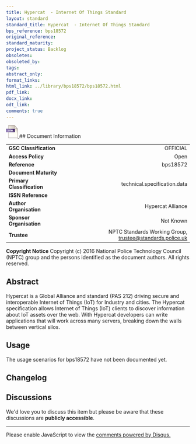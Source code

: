```yaml
---
title: Hypercat  - Internet Of Things Standard
layout: standard
standard_title: Hypercat  - Internet Of Things Standard
bps_reference: bps18572
original_reference: 
standard_maturity: 
project_status: Backlog
obsoletes: 
obsoleted_by: 
tags: 
abstract_only:
format_links:
html_link: ../library/bps18572/bps18572.html
pdf_link: 
docx_link: 
odt_link: 
comments: true
---
```



<a target="_blank" href="../library/bps18572/bps18572.html">
    <img src="../images/html@0.5x.png" alt="html link" title="html link" style="max-height:35px;">
</a>
## Document Information

|||
| :------- | ------: |
| **GSC Classification**     | OFFICIAL |
| **Access Policy**          | Open |
| **Reference**              | bps18572  |
| **Document Maturity**      |  |
| **Primary Classification** | technical.specification.data |
| **ISSN Reference**         |  |
| **Author Organisation**    |Hypercat Alliance|
| **Sponsor Organisation**   |Not Known|
| **Trustee**                | NPTC Standards Working Group, <a href="mailto:trustee@standards.police.uk?subject=bps18572 Hypercat  - Internet Of Things Standard">trustee@standards.police.uk |

**Copyright Notice**
Copyright (c) 2016 National Police Technology Council (NPTC) group and the persons identified as the document authors. All rights reserved.

## Abstract
Hypercat is a Global Alliance and standard (PAS 212) driving secure and interoperable Internet of Things (IoT) for Industry and cities. The Hypercat specification allows Internet of Things (IoT) clients to discover information about IoT assets over the web. With Hypercat developers can write applications that will work across many servers, breaking down the walls between vertical silos.
        
## Usage
The usage scenarios for bps18572 have not been documented yet.

## Changelog


## Discussions
We'd love you to discuss this item but please be aware that these discussions are **publicly accessible**.
<hr>
<div id="disqus_thread"></div>

<script>

/**
*  RECOMMENDED CONFIGURATION VARIABLES: EDIT AND UNCOMMENT THE SECTION BELOW TO INSERT DYNAMIC VALUES FROM YOUR PLATFORM OR CMS.
*  LEARN WHY DEFINING THESE VARIABLES IS IMPORTANT: https://disqus.com/admin/universalcode/#configuration-variables*/
/*
var disqus_config = function () {
this.page.url = PAGE_URL;  // Replace PAGE_URL with your page's canonical URL variable
this.page.identifier = PAGE_IDENTIFIER; // Replace PAGE_IDENTIFIER with your page's unique identifier variable
};
*/
(function() { // DON'T EDIT BELOW THIS LINE
var d = document, s = d.createElement('script');
s.src = 'https://nptcstandards.disqus.com/embed.js';
s.setAttribute('data-timestamp', +new Date());
(d.head || d.body).appendChild(s);
})();
</script>
<noscript>Please enable JavaScript to view the <a href="https://disqus.com/?ref_noscript">comments powered by Disqus.</a></noscript>

